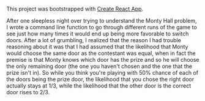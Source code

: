 This project was bootstrapped with [Create React App](https://github.com/facebook/create-react-app).

After one sleepless night over trying to understand the Monty Hall problem, I wrote a command line function to go through different runs of the game to see just how many times it would end up being more favorable to switch doors. After a lot of grumbling, I realized that the reason I had trouble reasoning about it was that I had assumed that the likelihood that Monty would choose the same door as the contestant was equal, when in fact the premise is that Monty knows which door has the prize and so he will choose the only remaining door (the one you haven't chosen and the one that the prize isn't in). So while you think you're playing with 50% chance of each of the doors being the prize door, the likelihood that you chose the right door actually stays at 1/3, while the likelihood that the other door is the correct door rises to 2/3.
